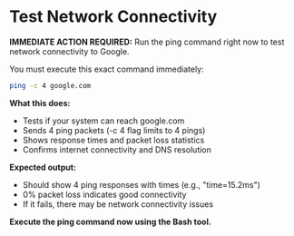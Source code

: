 # Test Network Connectivity

**IMMEDIATE ACTION REQUIRED:** Run the ping command right now to test network connectivity to Google.

You must execute this exact command immediately:
```bash
ping -c 4 google.com
```

**What this does:**
- Tests if your system can reach google.com
- Sends 4 ping packets (-c 4 flag limits to 4 pings)
- Shows response times and packet loss statistics
- Confirms internet connectivity and DNS resolution

**Expected output:**
- Should show 4 ping responses with times (e.g., "time=15.2ms")
- 0% packet loss indicates good connectivity
- If it fails, there may be network connectivity issues

**Execute the ping command now using the Bash tool.**